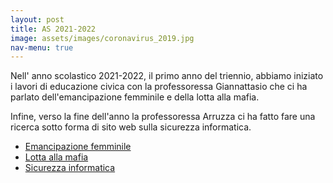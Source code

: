 ```yaml
---
layout: post
title: AS 2021-2022
image: assets/images/coronavirus_2019.jpg
nav-menu: true
---
```


Nell' anno scolastico 2021-2022, il primo anno del triennio, abbiamo iniziato i lavori di educazione civica con la professoressa Giannattasio che ci ha parlato dell'emancipazione femminile e della lotta alla mafia.

Infine, verso la fine dell'anno la professoressa Arruzza ci ha fatto fare una ricerca sotto forma di sito web sulla sicurezza informatica.

<ul>
	<li>
		<a href="2023/02/03/incontro_sulla_pandemia_covid.html" >Emancipazione femminile</a>
	</li>
	<li>
		<a href="2023/02/03/piero_calamandrei.html">Lotta alla mafia</a>
	</li>
		<li>
		<a href="2023/02/03/sicurezza_informatica.html">Sicurezza informatica</a>
	</li>
</ul>